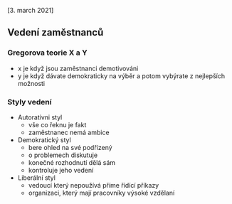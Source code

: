 [3. march 2021]
## Vedení zaměstnanců
### Gregorova teorie X a Y 
- x je když jsou zaměstnanci demotivováni
- y je když dávate demokraticky na výběr a potom vybýrate z nejlepších možnosti

### Styly vedení

- Autorativni styl
    - vše co řeknu je fakt
    - zaměstnanec nemá ambice
- Demokratický styl
    - bere ohled na své podřízený
    - o problemech diskutuje
    - konečné rozhodnutí dělá sám
    - kontroluje jeho vedení
- Liberální styl
    - vedoucí který nepoužívá příme řídící příkazy
    - organizaci, který mají pracovníky výsoké vzdělaní




